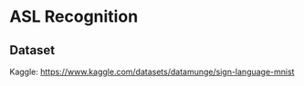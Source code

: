 # ASL Recognition

## Dataset

Kaggle: https://www.kaggle.com/datasets/datamunge/sign-language-mnist
